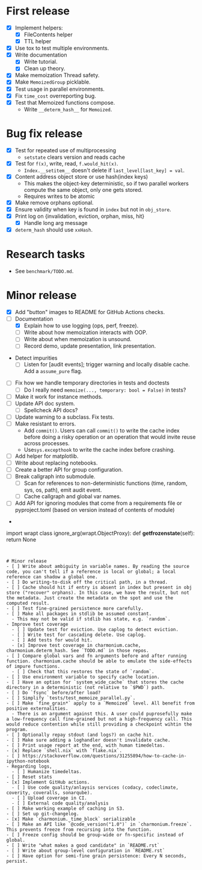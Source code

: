 # First release

- [x] Implement helpers:
  - [x] FileContents helper
  - [x] TTL helper
- [x] Use tox to test multiple environments.
- [x] Write documentation
  - [x] Write tutorial.
  - [x] Clean up theory.
- [x] Make memoization Thread safety.
- [x] Make `MemoizedGroup` picklable.
- [x] Test usage in parallel environments.
- [x] Fix `time_cost` overreporting bug.
- [x] Test that Memoized functions compose.
  - Write `__determ_hash__` for `Memoized`.

# Bug fix release

- [x] Test for repeated use of multiprocessing
  - `setstate` clears version and reads cache
- [x] Test for `f(x)`, write, read, `f.would_hit(x)`.
  - `Index.__setitem__` doesn't delete if `last_level[last_key] = val`.
- [x] Content address object store or use hash(index keys)
  - This makes the object-key deterministic, so if two parallel workers compute the same object, only one gets stored.
  - Requires writes to be atomic
- [x] Make remove orphans optional.
- [x] Ensure validity when key is found in `index` but not in `obj_store`.
- [x] Print log on {invalidation, eviction, orphan, miss, hit}
  - [x] Handle long arg message
- [x] `determ_hash`  should use `xxHash`.

# Research tasks
- See `benchmark/TODO.md`.

# Minor release
- [x] Add "button" images to README for GitHub Actions checks.
- [ ] Documentation
  - [x] Explain how to use logging (ops, perf, freeze).
  - [ ] Write about how memoization interacts with OOP.
  - [ ] Write about when memoization is unsound.
  - [ ] Record demo, update presentation, link presentation.
- Detect impurities
  - [ ] Listen for [audit events]; trigger warning and locally disable cache. Add a `assume_pure` flag.
- [ ] Fix how we handle temporary directories in tests and doctests
  - [ ] Do I really need `memoize(..., temporary: bool = False)` in tests?
- [ ] Make it work for instance methods.
- [ ] Update API doc system.
  - [ ] Spellcheck API docs?
- [ ] Update warning to a subclass. Fix tests.
- [ ] Make resistant to errors.
  - Add `commit()`. Users can call `commit()` to write the cache index before doing a risky operation or an operation that would invite reuse across processes.
  - Use`sys.excepthook` to write the cache index before crashing.
- [ ] Add helper for matplotlib.
- [ ] Write about replacing notebooks.
- [ ] Create a better API for group configuration.
- [ ] Break callgraph into submodule.
  - [ ] Scan for references to non-deterministic functions (time, random, sys, os, path), emit audit event.
  - [ ] Cache callgraph and global var names.
- [ ] Add API for ignoring modules that come from a requirements file or pyproject.toml (based on version instead of contents of module)
- ```
import wrapt
class ignore_arg(wrapt.ObjectProxy):
    def __getfrozenstate__(self):
        return None
```


# Minor release
- [ ] Write about ambiguity in variable names. By reading the source code, you can't tell if a reference is local or global; a local reference can shadow a global one.
- [ ] Do writing-to-disk off the critical path, in a thread.
- [ ] Cache should hit if entry is absent in index but present in obj store ("recover" orphans). In this case, we have the result, but not the metadata. Just create the metadata on the spot and use the computed result.
- [ ] Test fine-grained persistence more carefully.
- [ ] Make all packages in stdlib be assumed constant.
  - This may not be valid if stdlib has state, e.g. `random`.
- Improve test coverage
  - [ ] Update test for eviction. Use caplog to detect eviction.
  - [ ] Write test for cascading delete. Use caplog.
  - [ ] Add tests for would hit.
  - [x] Improve test coverage in charmonium.cache, charmonium.determ_hash. See `TODO.md` in those repos.
- [ ] Compare global vars and fn arguments before and after running function. charmonium.cache should be able to emulate the side-effects of impure functions.
  - [ ] Check that this restores the state of `random`.
- [ ] Use environment variable to specify cache location.
- [ ] Have an option for `system_wide_cache` that stores the cache directory in a deterministic (not relative to `$PWD`) path.
- [ ] Do `fsync` before/after load?
- [ ] Simplify `tests/test_memoize_parallel.py`.
- [ ] Make `fine_grain*` apply to a `Memoized` level. All benefit from positive externalities.
  - There is an argument against this. A user could puprosefully make a low-frequency call fine-grained but not a high-frequency call. This would reduce contention while still providing a checkpoint wihtin the program.
- [ ] Optionally repay stdout (and logs?) on cache hit.
- [ ] Make sure adding a loghandler doesn't invalidate cache.
- [ ] Print usage report at the end, with human timedeltas.
- [x] Replace `shell.nix` with `flake.nix`.
- [ ] https://stackoverflow.com/questions/31255894/how-to-cache-in-ipython-notebook
- Regarding logs,
  - [ ] Humanize timedeltas.
- [ ] Reset stats
- [x] Implement GitHub actions.
  - [ ] Use code quality/anlaysis services (codacy, codeclimate, coverity, coveralls, sonarqube).
  - [ ] Upload coverage in CI.
  - [ ] External code quality/analysis
- [ ] Make working example of caching in S3.
- [ ] Set up git-changelog.
- [x] Make `charmonium._time_block` serializable
- [ ] Make an API like `@code_version("1.0")` in `charmonium.freeze`. This prevents freeze from recursing into the function.
- [ ] Freeze config should be group-wide or fn-specific instead of global.
- [ ] Write "what makes a good candidate" in `README.rst`
- [ ] Write about group-level configuration in `README.rst`
- [ ] Have option for semi-fine grain persistence: Every N seconds, persist.
